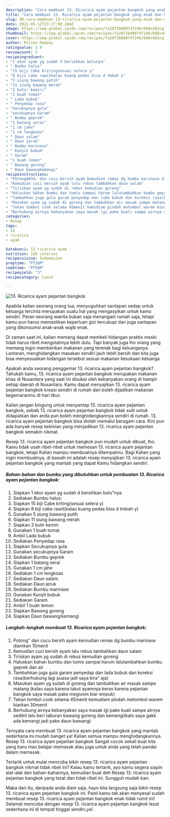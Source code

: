 ```yaml
---
description: "Cara membuat 13. Ricarica ayam pejantan bangkok yang enak dan Mudah Dibuat"
title: "Cara membuat 13. Ricarica ayam pejantan bangkok yang enak dan Mudah Dibuat"
slug: 90-cara-membuat-13-ricarica-ayam-pejantan-bangkok-yang-enak-dan-mudah-dibuat
date: 2021-05-12T23:17:09.268Z
image: https://img-global.cpcdn.com/recipes/fa20f2b08074f246/680x482cq70/13-ricarica-ayam-pejantan-bangkok-foto-resep-utama.jpg
thumbnail: https://img-global.cpcdn.com/recipes/fa20f2b08074f246/680x482cq70/13-ricarica-ayam-pejantan-bangkok-foto-resep-utama.jpg
cover: https://img-global.cpcdn.com/recipes/fa20f2b08074f246/680x482cq70/13-ricarica-ayam-pejantan-bangkok-foto-resep-utama.jpg
author: Milton Ramsey
ratingvalue: 3.9
reviewcount: 3
recipeingredient:
- "1 ekor ayam yg sudah d bersihkan bolunya"
- " Bumbu halus"
- "15 biji Cabe kritingsesuai selera y"
- "8 biji cabe rawitkalau kuang pedas bisa d tmbah y"
- "5 siung bawang putih"
- "11 siung bawang merah"
- "3 butir kemiri"
- "1 buah tomat"
- " Lada bubuk"
- " Penyedap rasa"
- "Secukupnya gula"
- "secukupnya Garam"
- " Bumbu geprek"
- "1 batang serai"
- "1 cm jahe"
- "1 cm lengkoas"
- " Daun salam"
- " Daun jeruk"
- " Bumbu marinase"
- " Kunyit bubuk"
- " Garam"
- "1 buah lemon"
- " Bawang goreng"
- " Daun bawangkemangi"
recipeinstructions:
- "Potong&#34; dan cucu bersih ayam kemudian remas dg bumbu marinase diamkan 15menit"
- "Kemudian cuci bersih ayam lalu rebus tambahkan daun salam"
- "Tiriskan ayam yg sudah di rebus kemudian goreng"
- "Haluskan bahan bumbu dan tumis sampai harum lalutambahkan bumbu geprek dan air"
- "Tambahkan juga gula garam penyedap dan lada bubuk dan koreksi rasa(berhubung lagi puasa jadi saya kira&#34; aja)"
- "Masukan ayam yg sudah di goreng dan tambahkan air masak sampe matang (kalau saya karena takut ayamnya keras karena pejantan bangkok saya masak pake megivom biar empuk)"
- "Tekan tombol cook selama 45menit kemudiam pindah metombol warem biarkan 30menit"
- "Berhubung airnya kebanyakan saya masak lgi pake kuali sampe airnya sedikit lalu beri taburan bawang goreng dan kemangi(kalo saya gakk ada kemangi jadi pake daun bawang)"
categories:
- Resep
tags:
- 13
- ricarica
- ayam

katakunci: 13 ricarica ayam 
nutrition: 226 calories
recipecuisine: Indonesian
preptime: "PT26M"
cooktime: "PT56M"
recipeyield: "3"
recipecategory: Lunch

---
```



![13. Ricarica ayam pejantan bangkok](https://img-global.cpcdn.com/recipes/fa20f2b08074f246/680x482cq70/13-ricarica-ayam-pejantan-bangkok-foto-resep-utama.jpg)

Apabila kalian seorang orang tua, menyuguhkan santapan sedap untuk keluarga tercinta merupakan suatu hal yang mengasyikan untuk kamu sendiri. Peran seorang  wanita bukan saja menangani rumah saja, tetapi kamu pun harus memastikan keperluan gizi tercukupi dan juga santapan yang dikonsumsi anak-anak wajib enak.

Di zaman  saat ini, kalian memang dapat membeli hidangan praktis meski tidak harus ribet mengolahnya lebih dulu. Tapi banyak juga lho orang yang memang ingin memberikan makanan yang terenak bagi keluarganya. Lantaran, menghidangkan masakan sendiri jauh lebih bersih dan kita juga bisa menyesuaikan hidangan tersebut sesuai makanan kesukaan keluarga. 



Apakah anda seorang penggemar 13. ricarica ayam pejantan bangkok?. Tahukah kamu, 13. ricarica ayam pejantan bangkok merupakan makanan khas di Nusantara yang saat ini disukai oleh kebanyakan orang di hampir setiap daerah di Nusantara. Kamu dapat menyajikan 13. ricarica ayam pejantan bangkok kreasi sendiri di rumah dan boleh dijadikan makanan kegemaranmu di hari libur.

Kalian jangan bingung untuk menyantap 13. ricarica ayam pejantan bangkok, sebab 13. ricarica ayam pejantan bangkok tidak sulit untuk didapatkan dan anda pun boleh menghidangkannya sendiri di rumah. 13. ricarica ayam pejantan bangkok bisa diolah memalui beragam cara. Kini pun ada banyak resep kekinian yang menjadikan 13. ricarica ayam pejantan bangkok semakin nikmat.

Resep 13. ricarica ayam pejantan bangkok pun mudah untuk dibuat, lho. Kamu tidak usah ribet-ribet untuk memesan 13. ricarica ayam pejantan bangkok, tetapi Kalian mampu membuatnya ditempatmu. Bagi Kalian yang ingin membuatnya, di bawah ini adalah resep menyajikan 13. ricarica ayam pejantan bangkok yang mantab yang dapat Kamu hidangkan sendiri.

<!--inarticleads1-->

##### Bahan-bahan dan bumbu yang dibutuhkan untuk pembuatan 13. Ricarica ayam pejantan bangkok:

1. Siapkan 1 ekor ayam yg sudah d bersihkan bolu&#34;nya
1. Sediakan  Bumbu halus:
1. Siapkan 15 biji Cabe kriting(sesuai selera y)
1. Siapkan 8 biji cabe rawit(kalau kuang pedas bisa d tmbah y)
1. Gunakan 5 siung bawang putih
1. Siapkan 11 siung bawang merah
1. Siapkan 3 butir kemiri
1. Gunakan 1 buah tomat
1. Ambil  Lada bubuk
1. Sediakan  Penyedap rasa
1. Siapkan Secukupnya gula
1. Gunakan secukupnya Garam
1. Sediakan  Bumbu geprek
1. Siapkan 1 batang serai
1. Gunakan 1 cm jahe
1. Sediakan 1 cm lengkoas
1. Sediakan  Daun salam
1. Sediakan  Daun jeruk
1. Sediakan  Bumbu marinase
1. Gunakan  Kunyit bubuk
1. Sediakan  Garam
1. Ambil 1 buah lemon
1. Siapkan  Bawang goreng
1. Siapkan  Daun bawang/kemangi




<!--inarticleads2-->

##### Langkah-langkah membuat 13. Ricarica ayam pejantan bangkok:

1. Potong&#34; dan cucu bersih ayam kemudian remas dg bumbu marinase diamkan 15menit
1. Kemudian cuci bersih ayam lalu rebus tambahkan daun salam
1. Tiriskan ayam yg sudah di rebus kemudian goreng
1. Haluskan bahan bumbu dan tumis sampai harum lalutambahkan bumbu geprek dan air
1. Tambahkan juga gula garam penyedap dan lada bubuk dan koreksi rasa(berhubung lagi puasa jadi saya kira&#34; aja)
1. Masukan ayam yg sudah di goreng dan tambahkan air masak sampe matang (kalau saya karena takut ayamnya keras karena pejantan bangkok saya masak pake megivom biar empuk)
1. Tekan tombol cook selama 45menit kemudiam pindah metombol warem biarkan 30menit
1. Berhubung airnya kebanyakan saya masak lgi pake kuali sampe airnya sedikit lalu beri taburan bawang goreng dan kemangi(kalo saya gakk ada kemangi jadi pake daun bawang)




Ternyata cara membuat 13. ricarica ayam pejantan bangkok yang mantab sederhana ini mudah banget ya! Kalian semua mampu menghidangkannya. Resep 13. ricarica ayam pejantan bangkok Sangat cocok sekali buat kita yang baru mau belajar memasak atau juga untuk anda yang telah pandai dalam memasak.

Tertarik untuk mulai mencoba bikin resep 13. ricarica ayam pejantan bangkok nikmat tidak ribet ini? Kalau kamu tertarik, ayo kamu segera siapin alat-alat dan bahan-bahannya, kemudian buat deh Resep 13. ricarica ayam pejantan bangkok yang lezat dan tidak ribet ini. Sungguh mudah kan. 

Maka dari itu, daripada anda diam saja, hayo kita langsung saja bikin resep 13. ricarica ayam pejantan bangkok ini. Pasti kamu tak akan menyesal sudah membuat resep 13. ricarica ayam pejantan bangkok enak tidak rumit ini! Selamat mencoba dengan resep 13. ricarica ayam pejantan bangkok lezat sederhana ini di tempat tinggal sendiri,ya!.

